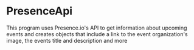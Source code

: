# PresenceApi
This program uses Presence.io's API to get information about upcoming events and creates objects that include a link to the event organization's image, the events title and description and more
